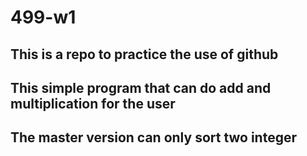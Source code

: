 # 499-w1
## This is a repo to practice the use of github
## This simple program that can do add and multiplication for the user
## The master version can only sort two integer 
